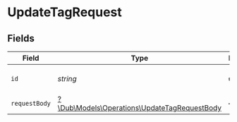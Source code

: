 # UpdateTagRequest


## Fields

| Field                                                                                           | Type                                                                                            | Required                                                                                        | Description                                                                                     |
| ----------------------------------------------------------------------------------------------- | ----------------------------------------------------------------------------------------------- | ----------------------------------------------------------------------------------------------- | ----------------------------------------------------------------------------------------------- |
| `id`                                                                                            | *string*                                                                                        | :heavy_check_mark:                                                                              | The ID of the tag to update.                                                                    |
| `requestBody`                                                                                   | [?\Dub\Models\Operations\UpdateTagRequestBody](../../Models/Operations/UpdateTagRequestBody.md) | :heavy_minus_sign:                                                                              | N/A                                                                                             |